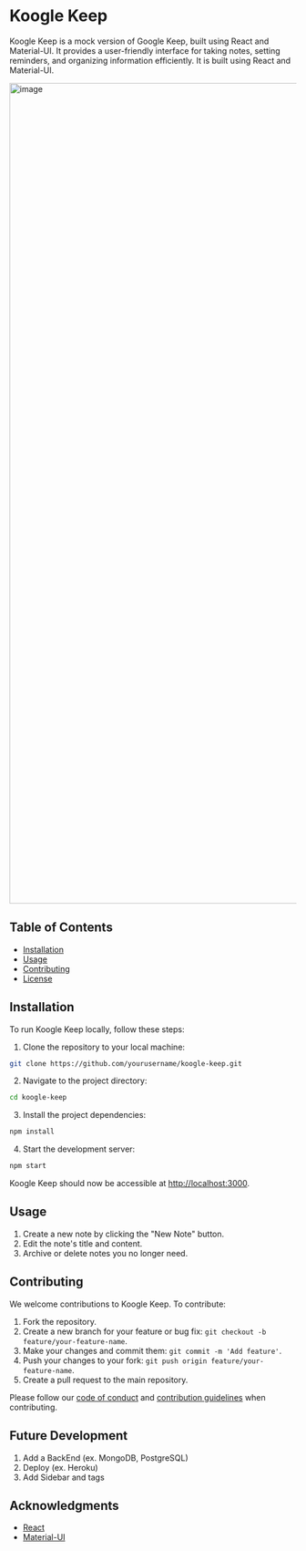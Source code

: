# Koogle Keep

Koogle Keep is a mock version of Google Keep, built using React and Material-UI. It provides a user-friendly interface for taking notes, setting reminders, and organizing information efficiently. It is built using React and Material-UI.

<img width="1440" alt="image" src="https://github.com/kevyourdev/MyWebDev/assets/49316099/de1c85e4-f564-4f6b-8a45-2e40c53fc139">


## Table of Contents

- [Installation](#installation)
- [Usage](#usage)
- [Contributing](#contributing)
- [License](#license)

## Installation

To run Koogle Keep locally, follow these steps:

1. Clone the repository to your local machine:

```bash
git clone https://github.com/yourusername/koogle-keep.git
```

2. Navigate to the project directory:

```bash
cd koogle-keep
```

3. Install the project dependencies:

```bash
npm install
```

4. Start the development server:

```bash
npm start
```

Koogle Keep should now be accessible at [http://localhost:3000](http://localhost:3000).

## Usage

1. Create a new note by clicking the "New Note" button.
2. Edit the note's title and content.
3. Archive or delete notes you no longer need.

## Contributing

We welcome contributions to Koogle Keep. To contribute:

1. Fork the repository.
2. Create a new branch for your feature or bug fix: `git checkout -b feature/your-feature-name`.
3. Make your changes and commit them: `git commit -m 'Add feature'`.
4. Push your changes to your fork: `git push origin feature/your-feature-name`.
5. Create a pull request to the main repository.

Please follow our [code of conduct](CODE_OF_CONDUCT.md) and [contribution guidelines](CONTRIBUTING.md) when contributing.

## Future Development
1. Add a BackEnd (ex. MongoDB, PostgreSQL)
2. Deploy (ex. Heroku)
3. Add Sidebar and tags


## Acknowledgments

- [React](https://reactjs.org/)
- [Material-UI](https://material-ui.com/)

